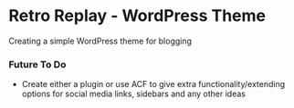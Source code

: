 # Retro Replay - WordPress Theme
Creating a simple WordPress theme for blogging

### Future To Do

- Create either a plugin or use ACF to give extra functionality/extending options for social media links, sidebars and any other ideas

  

